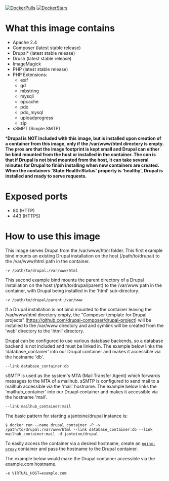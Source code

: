 [![DockerPulls](https://img.shields.io/docker/pulls/jantoine/drupal.svg)](https://registry.hub.docker.com/u/jantoine/drupal/)
[![DockerStars](https://img.shields.io/docker/stars/jantoine/drupal.svg)](https://registry.hub.docker.com/u/jantoine/drupal/)

# What this image contains

* Apache 2.4
* Composer (latest stable release)
* Drupal* (latest stable release)
* Drush (latest stable release)
* ImageMagick
* PHP (latest stable release)
* PHP Extensions:
  * exif
  * gd
  * mbstring
  * mysqli
  * opcache
  * pdo
  * pdo_mysql
  * uploadprogress
  * zip
* sSMPT (Simple SMTP)

***Drupal is NOT included with this image, but is installed upon creation of a container from this image, only if the /var/www/html directory is empty. The pros are that the image footprint is kept small and Drupal can either be bind mounted from the host or installed in the container. The con is that if Drupal is not bind mounted from the host, it can take several minutes for Drupal to finish installing when new containers are created. When the containers 'State:Health:Status' property is 'healthy', Drupal is installed and ready to serve requests.**

# Exposed ports

* 80 (HTTP)
* 443 (HTTPS)

# How to use this image

This image serves Drupal from the /var/www/html folder. This first example bind mounts an existing Drupal installation on the host (/path/to/drupal) to the /var/www/html path in the container.

```
-v /path/to/drupal:/var/www/html
```

This second example bind mounts the parent directory of a Drupal installation on the host (/path/to/drupal/parent) to the /var/www path in the container, with Drupal being installed in the 'html' sub-directory.

```
-v /path/to/drupal/parent:/var/www
```

If a Drupal installation is not bind mounted to the container leaving the /var/www/html directory empty, the "Composer template for Drupal projects" (https://github.com/drupal-composer/drupal-project) will be installed to the /var/www directory and and symlink will be created from the 'web' directory to the 'html' directory.

Drupal can be configured to use various database backends, so a database backend is not included and must be linked in. The example below links the 'database_container' into our Drupal container and makes it accessible via the hostname 'db'.

```
--link database_container:db
```

sSMTP is used as the system's MTA (Mail Transfer Agent) which forwards messages to the MTA of a mailhub. sSMTP is configured to send mail to a mailhub accessible via the 'mail' hostname. The example below links the 'mailhub_container' into our Druapl container and makes it accessible via the hostname 'mail'.

```
--link mailhub_container:mail
```

The basic pattern for starting a jantoine/drupal instance is:

```
$ docker run --name drupal_container -P -v /path/to/drupal:/var/www/html --link database_container:db --link mailhub_container:mail -d jantoine/drupal
```

To easily access the container via a desired hostname, create an [`nginx-proxy`](https://hub.docker.com/r/jwilder/nginx-proxy/) container and pass the hostname to the Drupal container.

The example below would make the Drupal container accessible via the example.com hostname.

```
-e VIRTUAL_HOST=example.com
```
